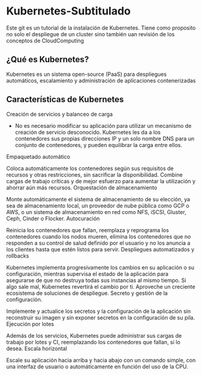 # Kubernetes-Subtitulado
Este git es un tutorial de la instalación de Kubernetes. Tiene como proposito no solo el despliegue de un cluster sino también uan revisión de los conceptos de CloudComputing

## ¿Qué es Kubernetes?

Kubernetes es un sistema open-source (PaaS) para despliegues automáticos, escalamiento y administración de aplicaciones contenerizadas

## Características de Kubernetes

Creación de servicios y balanceo de carga

- No es necesario modificar su aplicación para utilizar un mecanismo de creación de servicio desconocido. Kubernetes les da a los contenedores sus propias direcciones IP y un solo nombre DNS para un conjunto de contenedores, y pueden equilibrar la carga entre ellos. 

Empaquetado automático

Coloca automáticamente los contenedores según sus requisitos de recursos y otras restricciones, sin sacrificar la disponibilidad. Combine cargas de trabajo críticas y de mejor esfuerzo para aumentar la utilización y ahorrar aún más recursos.
Orquestación de almacenamiento

Monte automáticamente el sistema de almacenamiento de su elección, ya sea de almacenamiento local, un proveedor de nube pública como GCP o AWS, o un sistema de almacenamiento en red como NFS, iSCSI, Gluster, Ceph, Cinder o Flocker.
Autocuración

Reinicia los contenedores que fallan, reemplaza y reprograma los contenedores cuando los nodos mueren, elimina los contenedores que no responden a su control de salud definido por el usuario y no los anuncia a los clientes hasta que estén listos para servir.
Despliegues automatizados y rollbacks

Kubernetes implementa progresivamente los cambios en su aplicación o su configuración, mientras supervisa el estado de la aplicación para asegurarse de que no destruya todas sus instancias al mismo tiempo. Si algo sale mal, Kubernetes revertirá el cambio por ti. Aproveche un creciente ecosistema de soluciones de despliegue.
Secreto y gestión de la configuración.

Implemente y actualice los secretos y la configuración de la aplicación sin reconstruir su imagen y sin exponer secretos en la configuración de su pila.
Ejecución por lotes

Además de los servicios, Kubernetes puede administrar sus cargas de trabajo por lotes y CI, reemplazando los contenedores que fallan, si lo desea.
Escala horizontal

Escale su aplicación hacia arriba y hacia abajo con un comando simple, con una interfaz de usuario o automáticamente en función del uso de la CPU.  
<!--stackedit_data:
eyJoaXN0b3J5IjpbLTIxNzI0Mzc3OF19
-->